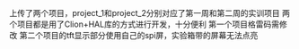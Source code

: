 上传了两个项目，project_1和project_2分别对应了第一周和第二周的实训项目
两个项目都是用了Clion+HAL库的方式进行开发，十分便利
第一个项目格雷码需修改
第二个项目的tft显示部分使用自己的spi屏，实验箱带的屏幕无法点亮
